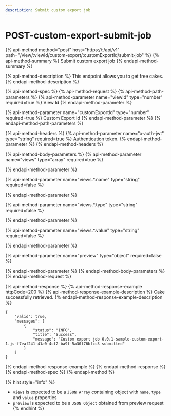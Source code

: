 ```yaml
---
description: Submit custom export job
---
```


# POST-custom-export-submit-job

{% api-method method="post" host="https://<host>:<port>/api/v1" path="/view/:viewId/custom-export/:customExportId/submit-job" %}
{% api-method-summary %}
Submit custom export job
{% endapi-method-summary %}

{% api-method-description %}
This endpoint allows you to get free cakes.
{% endapi-method-description %}

{% api-method-spec %}
{% api-method-request %}
{% api-method-path-parameters %}
{% api-method-parameter name="viewId" type="number" required=true %}
View Id
{% endapi-method-parameter %}

{% api-method-parameter name="customExportId" type="number" required=true %}
Custom Export Id
{% endapi-method-parameter %}
{% endapi-method-path-parameters %}

{% api-method-headers %}
{% api-method-parameter name="x-auth-jwt" type="string" required=true %}
Authentication token.
{% endapi-method-parameter %}
{% endapi-method-headers %}

{% api-method-body-parameters %}
{% api-method-parameter name="views" type="array" required=true %}

{% endapi-method-parameter %}

{% api-method-parameter name="views.\*.name" type="string" required=false %}

{% endapi-method-parameter %}

{% api-method-parameter name="views.\*.type" type="string" required=false %}

{% endapi-method-parameter %}

{% api-method-parameter name="views.\*.value" type="string" required=false %}

{% endapi-method-parameter %}

{% api-method-parameter name="preview" type="object" required=false %}

{% endapi-method-parameter %}
{% endapi-method-body-parameters %}
{% endapi-method-request %}

{% api-method-response %}
{% api-method-response-example httpCode=200 %}
{% api-method-response-example-description %}
Cake successfully retrieved.
{% endapi-method-response-example-description %}

```
{
    "valid": true,
    "messages": [
        {
            "status": "INFO",
            "title": "Success",
            "message": "Custom export job 0.0.1-sample-custom-export-1.js-f7eaf241-41a0-4cf2-ba9f-5a30f76bfcc3 submitted"
        }
    ]
}
```
{% endapi-method-response-example %}
{% endapi-method-response %}
{% endapi-method-spec %}
{% endapi-method %}

{% hint style="info" %}
* `views` is expected to be a `JSON Array` containing object with `name`, `type` and `value` properties
* `preview` is expected to be a `JSON Object` obtained from preview request
{% endhint %}

